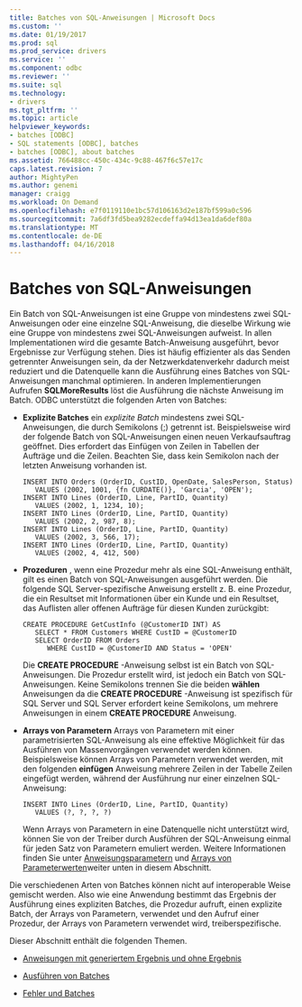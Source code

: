 ```yaml
---
title: Batches von SQL-Anweisungen | Microsoft Docs
ms.custom: ''
ms.date: 01/19/2017
ms.prod: sql
ms.prod_service: drivers
ms.service: ''
ms.component: odbc
ms.reviewer: ''
ms.suite: sql
ms.technology:
- drivers
ms.tgt_pltfrm: ''
ms.topic: article
helpviewer_keywords:
- batches [ODBC]
- SQL statements [ODBC], batches
- batches [ODBC], about batches
ms.assetid: 766488cc-450c-434c-9c88-467f6c57e17c
caps.latest.revision: 7
author: MightyPen
ms.author: genemi
manager: craigg
ms.workload: On Demand
ms.openlocfilehash: e7f0119110e1bc57d106163d2e187bf599a0c596
ms.sourcegitcommit: 7a6df3fd5bea9282ecdeffa94d13ea1da6def80a
ms.translationtype: MT
ms.contentlocale: de-DE
ms.lasthandoff: 04/16/2018
---
```

# <a name="batches-of-sql-statements"></a>Batches von SQL-Anweisungen
Ein Batch von SQL-Anweisungen ist eine Gruppe von mindestens zwei SQL-Anweisungen oder eine einzelne SQL-Anweisung, die dieselbe Wirkung wie eine Gruppe von mindestens zwei SQL-Anweisungen aufweist. In allen Implementationen wird die gesamte Batch-Anweisung ausgeführt, bevor Ergebnisse zur Verfügung stehen. Dies ist häufig effizienter als das Senden getrennter Anweisungen sein, da der Netzwerkdatenverkehr dadurch meist reduziert und die Datenquelle kann die Ausführung eines Batches von SQL-Anweisungen manchmal optimieren. In anderen Implementierungen Aufrufen **SQLMoreResults** löst die Ausführung die nächste Anweisung im Batch. ODBC unterstützt die folgenden Arten von Batches:  
  
-   **Explizite Batches** ein *explizite Batch* mindestens zwei SQL-Anweisungen, die durch Semikolons (;) getrennt ist. Beispielsweise wird der folgende Batch von SQL-Anweisungen einen neuen Verkaufsauftrag geöffnet. Dies erfordert das Einfügen von Zeilen in Tabellen der Aufträge und die Zeilen. Beachten Sie, dass kein Semikolon nach der letzten Anweisung vorhanden ist.  
  
    ```  
    INSERT INTO Orders (OrderID, CustID, OpenDate, SalesPerson, Status)  
       VALUES (2002, 1001, {fn CURDATE()}, 'Garcia', 'OPEN');  
    INSERT INTO Lines (OrderID, Line, PartID, Quantity)  
       VALUES (2002, 1, 1234, 10);  
    INSERT INTO Lines (OrderID, Line, PartID, Quantity)  
       VALUES (2002, 2, 987, 8);  
    INSERT INTO Lines (OrderID, Line, PartID, Quantity)  
       VALUES (2002, 3, 566, 17);  
    INSERT INTO Lines (OrderID, Line, PartID, Quantity)  
       VALUES (2002, 4, 412, 500)  
    ```  
  
-   **Prozeduren** , wenn eine Prozedur mehr als eine SQL-Anweisung enthält, gilt es einen Batch von SQL-Anweisungen ausgeführt werden. Die folgende SQL Server-spezifische Anweisung erstellt z. B. eine Prozedur, die ein Resultset mit Informationen über ein Kunde und ein Resultset, das Auflisten aller offenen Aufträge für diesen Kunden zurückgibt:  
  
    ```  
    CREATE PROCEDURE GetCustInfo (@CustomerID INT) AS  
       SELECT * FROM Customers WHERE CustID = @CustomerID  
       SELECT OrderID FROM Orders  
          WHERE CustID = @CustomerID AND Status = 'OPEN'  
    ```  
  
     Die **CREATE PROCEDURE** -Anweisung selbst ist ein Batch von SQL-Anweisungen. Die Prozedur erstellt wird, ist jedoch ein Batch von SQL-Anweisungen. Keine Semikolons trennen Sie die beiden **wählen** Anweisungen da die **CREATE PROCEDURE** -Anweisung ist spezifisch für SQL Server und SQL Server erfordert keine Semikolons, um mehrere Anweisungen in einem  **CREATE PROCEDURE** Anweisung.  
  
-   **Arrays von Parametern** Arrays von Parametern mit einer parametrisierten SQL-Anweisung als eine effektive Möglichkeit für das Ausführen von Massenvorgängen verwendet werden können. Beispielsweise können Arrays von Parametern verwendet werden, mit den folgenden **einfügen** Anweisung mehrere Zeilen in der Tabelle Zeilen eingefügt werden, während der Ausführung nur einer einzelnen SQL-Anweisung:  
  
    ```  
    INSERT INTO Lines (OrderID, Line, PartID, Quantity)  
       VALUES (?, ?, ?, ?)  
    ```  
  
     Wenn Arrays von Parametern in eine Datenquelle nicht unterstützt wird, können Sie von der Treiber durch Ausführen der SQL-Anweisung einmal für jeden Satz von Parametern emuliert werden. Weitere Informationen finden Sie unter [Anweisungsparametern](../../../odbc/reference/develop-app/statement-parameters.md) und [Arrays von Parameterwerten](../../../odbc/reference/develop-app/arrays-of-parameter-values.md)weiter unten in diesem Abschnitt.  
  
 Die verschiedenen Arten von Batches können nicht auf interoperable Weise gemischt werden. Also wie eine Anwendung bestimmt das Ergebnis der Ausführung eines expliziten Batches, die Prozedur aufruft, einen explizite Batch, der Arrays von Parametern, verwendet und den Aufruf einer Prozedur, der Arrays von Parametern verwendet wird, treiberspezifische.  
  
 Dieser Abschnitt enthält die folgenden Themen.  
  
-   [Anweisungen mit generiertem Ergebnis und ohne Ergebnis](../../../odbc/reference/develop-app/result-generating-and-result-free-statements.md)  
  
-   [Ausführen von Batches](../../../odbc/reference/develop-app/executing-batches.md)  
  
-   [Fehler und Batches](../../../odbc/reference/develop-app/errors-and-batches.md)
